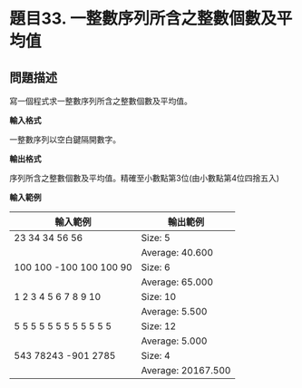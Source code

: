 # 題目33. 一整數序列所含之整數個數及平均值

## 問題描述

寫一個程式求一整數序列所含之整數個數及平均值。

**輸入格式**

一整數序列以空白鍵隔開數字。

**輸出格式**

序列所含之整數個數及平均值。精確至小數點第3位(由小數點第4位四捨五入)

**輸入範例**

| **輸入範例**            | **輸出範例**       |
| ----------------------- | ------------------ |
| 23 34 34 56 56          | Size: 5            |
|                         | Average: 40.600    |
| 100 100 -100 100 100 90 | Size: 6            |
|                         | Average: 65.000    |
| 1 2 3 4 5 6 7 8 9 10    | Size: 10           |
|                         | Average: 5.500     |
| 5 5 5 5 5 5 5 5 5 5 5 5 | Size: 12           |
|                         | Average: 5.000     |
| 543 78243 -901 2785     | Size: 4            |
|                         | Average: 20167.500 |

